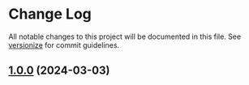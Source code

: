 # Change Log

All notable changes to this project will be documented in this file. See [versionize](https://github.com/versionize/versionize) for commit guidelines.

<a name="1.0.0"></a>
## [1.0.0](https://www.github.com/SarcasticMoose/movies-maestro/releases/tag/v1.0.0) (2024-03-03)

